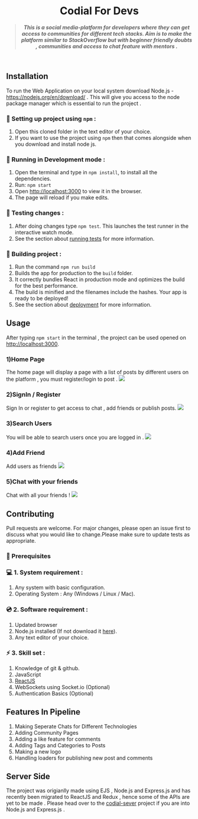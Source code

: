 <h1 align="center">
     Codial For Devs 
</h1>

<blockquote align="center">
  <b><i>
    This is a social media-platform for developers where they can get access to communities for different tech stacks. Aim is to make the platform similar to StackOverflow but with beginner friendly doubts , communities and access to chat feature with mentors .
  </i></b>
</blockquote>

<br/>

## Installation

To run the Web Application on your local system download Node.js - https://nodejs.org/en/download/ . This will give you access to the node package manager which is essential to run the project .

### 📌 Setting up project using `npm` :

1. Open this cloned folder in the text editor of your choice.
2. If you want to use the project using `npm` then that comes alongside when you download and install node js.

### 🚩 Running in Development mode :

1. Open the terminal and type in `npm install`, to install all the dependencies.
2. Run: `npm start`
3. Open [http://localhost:3000](http://localhost:3000) to view it in the browser.
4. The page will reload if you make edits.

### 🚩 Testing changes :

1. After doing changes type `npm test`. This launches the test runner in the interactive watch mode.
2. See the section about [running tests](https://facebook.github.io/create-react-app/docs/running-tests) for more information.

### 🚩 Building project :

1. Run the command `npm run build`
2. Builds the app for production to the `build` folder.
3. It correctly bundles React in production mode and optimizes the build for the best performance.
4. The build is minified and the filenames include the hashes.
   Your app is ready to be deployed!
5. See the section about [deployment](https://facebook.github.io/create-react-app/docs/deployment) for more information.

## Usage

After typing `npm start` in the terminal , the project can be used opened on [http://localhost:3000](http://localhost:3000).

### 1)Home Page
The home page will display a page with a list of posts by different users on the platform , you must register/login to post .
<img src='https://user-images.githubusercontent.com/70485812/122304535-0636ed00-cf23-11eb-9271-81d7eda82a9c.PNG'/>

### 2)SignIn / Register
Sign In or register to get access to chat , add friends or publish posts.
<img src='https://user-images.githubusercontent.com/70485812/122304659-35e5f500-cf23-11eb-8aed-ef267d411a31.PNG' />

### 3)Search Users
You will be able to search users once you are logged in .
<img src='https://user-images.githubusercontent.com/70485812/122304773-6463d000-cf23-11eb-992e-d190edb8e96f.PNG' />


### 4)Add Friend
Add users as friends 
<img src='https://user-images.githubusercontent.com/70485812/122305303-477bcc80-cf24-11eb-98b8-c5fea819d8f9.PNG'/>

### 5)Chat with your friends
Chat with all your friends !
<img src='https://user-images.githubusercontent.com/70485812/122305415-77c36b00-cf24-11eb-8709-32a4763d1e73.PNG'/>




## Contributing
Pull requests are welcome. For major changes, please open an issue first to discuss what you would like to change.Please make sure to update tests as appropriate.
### 📌 Prerequisites

### 💻 1. System requirement :

1. Any system with basic configuration.
2. Operating System : Any (Windows / Linux / Mac).

### 💿 2. Software requirement :

1. Updated browser
2. Node.js installed (If not download it [here](https://nodejs.org/en/download/)).
3. Any text editor of your choice.

### ⚡ 3. Skill set :

1. Knowledge of git & github.
2. JavaScript
3. [ReactJS](https://reactjs.org/)
4. WebSockets using Socket.io (Optional)
5. Authentication Basics (Optional)

## Features In Pipeline 
  
1. Making Seperate Chats for Different Technologies 
2. Adding Community Pages 
3. Adding a like feature for comments 
4. Adding Tags and Categories to Posts 
5. Making a new logo
6. Handling loaders for publishing new post and comments 

## Server Side

The project was origianlly made using EJS , Node.js  and Express.js and has recently been migrated to ReactJS and Redux , hence some of the APIs are yet to be made . Please  head over to the [codial-sever](https://github.com/samad-yar-khan/codial) project if you are into Node.js and Express.js .

